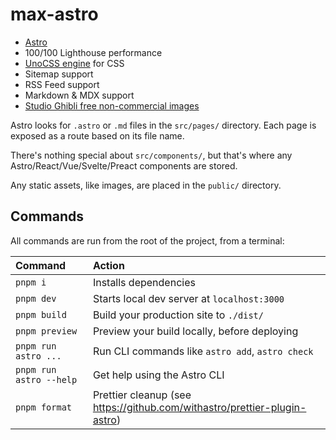 # max-astro

- [Astro](https://github.com/withastro/astro)
- 100/100 Lighthouse performance
- [UnoCSS engine](https://github.com/unocss/unocss) for CSS
- Sitemap support
- RSS Feed support
- Markdown & MDX support
- [Studio Ghibli free non-commercial images](https://www.ghibli.jp/info/013344/)

Astro looks for `.astro` or `.md` files in the `src/pages/` directory. Each page is exposed as a route based on its file name.

There's nothing special about `src/components/`, but that's where any Astro/React/Vue/Svelte/Preact components are stored.

Any static assets, like images, are placed in the `public/` directory.

## Commands

All commands are run from the root of the project, from a terminal:

| Command                                                                | Action                                                                    |
| :--------------------------------------------------------------------- | :------------------------------------------------------------------------ |
| `pnpm i`                                                               | Installs dependencies                                                     |
| `pnpm dev`                                                             | Starts local dev server at `localhost:3000`                               |
| `pnpm build`                                                           | Build your production site to `./dist/`                                   |
| `pnpm preview`                                                         | Preview your build locally, before deploying                              |
| `pnpm run astro ...`                                                   | Run CLI commands like `astro add`, `astro check`                          |
| `pnpm run astro --help`                                                | Get help using the Astro CLI                                              |
| `pnpm format`                                                          | Prettier cleanup (see https://github.com/withastro/prettier-plugin-astro) |
